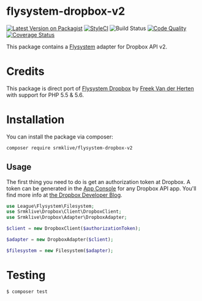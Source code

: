 # flysystem-dropbox-v2

[![Latest Version on Packagist](https://img.shields.io/packagist/v/srmklive/flysystem-dropbox-v2.svg?style=flat-square)](https://packagist.org/packages/srmklive/flysystem-dropbox-v2)
[![StyleCI](https://styleci.io/repos/90866593/shield?style=flat)](https://styleci.io/repos/90866593)
![Build Status](https://github.com/srmklive/flysystem-dropbox-v2/workflows/DropboxAPITests/badge.svg)
[![Code Quality](https://scrutinizer-ci.com/g/srmklive/flysystem-dropbox-v2/badges/quality-score.png?b=master)](https://scrutinizer-ci.com/g/srmklive/flysystem-dropbox-v2/?branch=master)
[![Coverage Status](https://coveralls.io/repos/github/srmklive/flysystem-dropbox-v2/badge.svg?branch=master)](https://coveralls.io/github/srmklive/flysystem-dropbox-v2?branch=master)

This package contains a [Flysystem](https://flysystem.thephpleague.com/) adapter for Dropbox API v2.

# Credits

This package is direct port of [Flysystem Dropbox](https://github.com/spatie/flysystem-dropbox) by [Freek Van der Herten](https://github.com/freekmurze) with support for PHP 5.5 & 5.6. 

# Installation

You can install the package via composer:

``` bash
composer require srmklive/flysystem-dropbox-v2
```

## Usage

The first thing you need to do is get an authorization token at Dropbox. A token can be generated in the [App Console](https://www.dropbox.com/developers/apps) for any Dropbox API app. You'll find more info at [the Dropbox Developer Blog](https://blogs.dropbox.com/developers/2014/05/generate-an-access-token-for-your-own-account/).

``` php
use League\Flysystem\Filesystem;
use Srmklive\Dropbox\Client\DropboxClient;
use Srmklive\Dropbox\Adapter\DropboxAdapter;

$client = new DropboxClient($authorizationToken);

$adapter = new DropboxAdapter($client);

$filesystem = new Filesystem($adapter);
```

# Testing

``` bash
$ composer test
```
